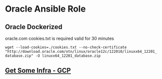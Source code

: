# Oracle Ansible Role
## Oracle Dockerized
 oracle.com cookies.txt is required valid for 30 minutes
 
`
wget --load-cookies=./cookies.txt --no-check-certificate "http://download.oracle.com/otn/linux/oracle12c/122010/linuxx64_12201_database.zip" -O linuxx64_12201_database.zip
`
## [Get Some Infra - GCP](https://gist.github.com/dwaiba/c977a1440855d296b6e508b570915a10#file-gcloud-centos7-docker-tools-L64-L120)

